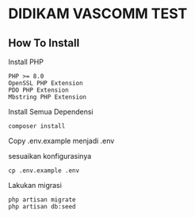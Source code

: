 
# DIDIKAM VASCOMM TEST

## How To Install
Install PHP
```
PHP >= 8.0
OpenSSL PHP Extension
PDO PHP Extension
Mbstring PHP Extension
```
Install Semua Dependensi
```
composer install
```
Copy .env.example menjadi .env

sesuaikan konfigurasinya
```
cp .env.example .env
```
Lakukan migrasi
```
php artisan migrate
php artisan db:seed
```